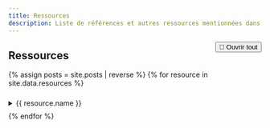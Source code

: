```yaml
---
title: Ressources
description: Liste de références et autres ressources mentionnées dans les épisodes du SAV de la Tech.
---
```


<style>
    details > summary {
        line-height: 2.5;
    }
</style>

<button id="expand" onclick="openAll();" style="float: right;">📂 Ouvrir tout</button>

<script>
    const elems = document.getElementsByTagName("details");
    
    function openAll() {
        for (const el of elems) el.setAttribute("open", "true");
        document.getElementById("expand").setAttribute( "onClick", "javascript: closeAll();" );
        document.getElementById("expand").innerHTML = "📁 Fermer tout";
    }

    function closeAll() {
        for (const el of elems) el.removeAttribute("open");
        document.getElementById("expand").setAttribute( "onClick", "javascript: openAll();" );
        document.getElementById("expand").innerHTML = "📂 Ouvrir tout";
    }
</script>

## Ressources

{% assign posts = site.posts | reverse %}
{% for resource in site.data.resources %}
<details>
    <summary>{{ resource.name }}</summary>
    <blockquote>
        <p>{{ resource.desc }}</p>
        {% if resource.href %}
        <p>Lien: <a href="{{ resource.href }}">{{ resource.href }}</a></p>
        {% endif %}
        <p>Mentionné dans les épisodes:</p>
        <ul>
            {% for episode_id in resource.episodes %}
            {% assign episode_number = episode_id | to_integer %}
            {% assign episode = posts[episode_number] %}
            <li><a href="{{ episode.url }}">{{ episode.title }}</a></li>
            {% endfor %}
        </ul>
    </blockquote>
</details>
{% endfor %}
